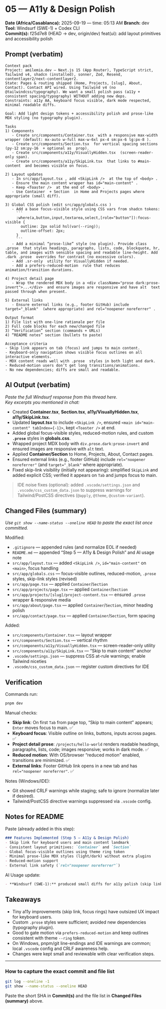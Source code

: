 # 05 — A11y & Design Polish

**Date (Africa/Casablanca):** 2025-09-19 — time: 05:13 AM 
**Branch:** dev  
**Tool:** Windsurf (SWE-1) + Codex CLI  
**Commit(s):** f25d7e8 (HEAD -> dev, origin/dev)  feat(ui): add layout primitives and accessibility polish

## Prompt (verbatim)
```text
Context pack
Project: amilemia.dev — Next.js 15 (App Router), TypeScript strict, Tailwind v4, shadcn (installed), sonner, Zod, Resend, contentlayer2/next-contentlayer2.
State: Pages & routing shipped (Home, Projects, [slug], About, Contact). Contact API wired. Using Tailwind v4 (no @tailwindcss/typography). We want a small polish pass (a11y + consistent spacing/typography) WITHOUT adding new deps.
Constraints: a11y AA, keyboard focus visible, dark mode respected, minimal readable diffs.

Goal: Add light design tokens + accessibility polish and prose-like MDX styling (no typography plugin).

Tasks
1) Components
   - Create src/components/Container.tsx  with a responsive max-width wrapper (default: mx-auto w-full max-w-6xl px-4 sm:px-6 lg:px-8 ).
   - Create src/components/Section.tsx  for vertical spacing sections (py-12 sm:py-16  + optional as  prop).
   - Create src/components/a11y/VisuallyHidden.tsx  (screen-reader-only span).
   - Create src/components/a11y/SkipLink.tsx  that links to #main-content  and becomes visible on focus.

2) Layout updates
   - In src/app/layout.tsx , add <SkipLink />  at the top of <body> .
   - Ensure the main content wrapper has id="main-content" .
   - Keep <Toaster />  at the end of <body> .
   - Use Container  + Section  in Home and Projects pages where appropriate (small diff).

3) Global CSS polish (edit src/app/globals.css )
   - Add a base focus-visible style using CSS vars from shadcn tokens:
     ```
     :where(a,button,input,textarea,select,[role="button"]):focus-visible {
       outline: 2px solid hsl(var(--ring));
       outline-offset: 2px;
     }
     ```
   - Add a minimal “prose-like” style (no plugin). Provide class .prose  that styles headings, paragraphs, lists, code, blockquote, hr, table, and images with sensible spacing and readable line-height. Add .dark .prose  overrides for contrast (no excessive colors).
   - Add .sr-only  utility for VisuallyHidden if needed.
   - Add a prefers-reduced-motion  rule that reduces animation/transition durations.

4) Project detail page
   - Wrap the rendered MDX body in a <div className="prose dark:prose-invert">...</div>  and ensure images are responsive and have alt  text passed through when present.

5) External links
   - Ensure external links (e.g., footer GitHub) include target="_blank"  (where appropriate) and rel="noopener noreferrer" .

Output format
1) File list with one-line rationale per file
2) Full code blocks for each new/changed file
3) “Verification” section (commands + URLs)
4) “README notes” section (bullets to paste)

Acceptance criteria
- Skip link appears on tab (focus) and jumps to main content.
- Keyboard-only navigation shows visible focus outlines on all interactive elements.
- MDX content reads well with .prose  styles in both light and dark.
- Reduced-motion users don’t get long transitions/animations.
- No new dependencies; diffs are small and readable.
```

## AI Output (verbatim)
_Paste the full Windsurf response from this thread here._  
_Key excerpts you mentioned in chat:_
- Created **Container.tsx**, **Section.tsx**, **a11y/VisuallyHidden.tsx**, **a11y/SkipLink.tsx**.
- Updated **layout.tsx** to include `<SkipLink />`, ensured `<main id="main-content" tabIndex={-1}>`, kept `<Toaster />` at end.
- Added global focus-visible styles, reduced-motion rules, and custom **`.prose`** styles in **globals.css**.
- Wrapped project MDX body with `div.prose.dark:prose-invert` and ensured images are responsive with `alt` text.
- Applied **Container/Section** to Home, Projects, About, Contact pages.
- Ensured external links (e.g., footer GitHub) include `rel="noopener noreferrer"` (and `target="_blank"` where appropriate).
- Fixed skip-link visibility (initially not appearing): simplified `SkipLink` and added explicit CSS; verified it appears on `Tab` and jumps focus to main.

> IDE noise fixes (optional): added `.vscode/settings.json` and `.vscode/css_custom_data.json` to suppress warnings for Tailwind/PostCSS directives (`@apply`, `@theme`, `@custom-variant`).

## Changed Files (summary)
_Use `git show --name-status --oneline HEAD` to paste the exact list once committed._

Modified:
- `.gitignore` — appended rules (and normalize EOL if needed)
- `README.md` — appended “Step 5 — A11y & Design Polish” and AI usage note
- `src/app/layout.tsx` — added `<SkipLink />`, `id="main-content"` on `<main>`, focus handling
- `src/app/globals.css` — focus-visible outlines, reduced-motion, `.prose` styles, skip-link styles (revised)
- `src/app/page.tsx` — applied `Container`/`Section`
- `src/app/projects/page.tsx` — applied `Container`/`Section`
- `src/app/projects/[slug]/project-content.tsx` — ensured `.prose` wrapper & responsive media
- `src/app/about/page.tsx` — applied `Container`/`Section`, minor heading polish
- `src/app/contact/page.tsx` — applied `Container`/`Section`, form spacing

Added:
- `src/components/Container.tsx` — layout wrapper
- `src/components/Section.tsx` — vertical rhythm
- `src/components/a11y/VisuallyHidden.tsx` — screen-reader-only utility
- `src/components/a11y/SkipLink.tsx` — “Skip to main content” anchor
- `.vscode/settings.json` — suppress CSS at-rule warnings; enable Tailwind niceties
- `.vscode/css_custom_data.json` — register custom directives for IDE

## Verification
Commands run:
```bash
pnpm dev
```
Manual checks:
- **Skip link**: On first `Tab` from page top, “Skip to main content” appears; `Enter` moves focus to main. ✅  
- **Keyboard focus**: Visible outline on links, buttons, inputs across pages. ✅  
- **Project detail prose**: `/projects/hello-world` renders readable headings, paragraphs, lists, code; images responsive; works in dark mode. ✅  
- **Reduced motion**: With OS/browser “reduced motion” enabled, transitions are minimized. ✅  
- **External links**: Footer GitHub link opens in a new tab and has `rel="noopener noreferrer"`. ✅  

Notes (Windows/IDE):
- Git showed CRLF warnings while staging; safe to ignore (normalize later if desired).
- Tailwind/PostCSS directive warnings suppressed via `.vscode` config.

## Notes for README
Paste (already added in this step):
```markdown
### Features Implemented (Step 5 — A11y & Design Polish)
- Skip link for keyboard users and main content landmark
- Consistent layout primitives: `Container` and `Section`
- Global focus-visible outlines using theme ring token
- Minimal prose-like MDX styles (light/dark) without extra plugins
- Reduced-motion support
- External link safety (`rel="noopener noreferrer"`)
```
AI Usage update:
```markdown
- **Windsurf (SWE-1):** produced small diffs for a11y polish (skip link, focus styles) and reusable layout primitives without adding dependencies.
```

## Takeaways
- Tiny a11y improvements (skip link, focus rings) have outsized UX impact for keyboard users.
- Custom `.prose` styles were sufficient; avoided new dependencies (typography plugin).
- Good to gate motion via `prefers-reduced-motion` and keep outlines consistent with theme `--ring` token.
- On Windows, pnpm/git line-endings and IDE warnings are common; local `.vscode` config and CRLF awareness help.
- Changes were kept small and reviewable with clear verification steps.

---

### How to capture the exact commit and file list
```bash
git log --oneline -1
git show --name-status --oneline HEAD
```
Paste the short SHA in **Commit(s)** and the file list in **Changed Files (summary)** above.
